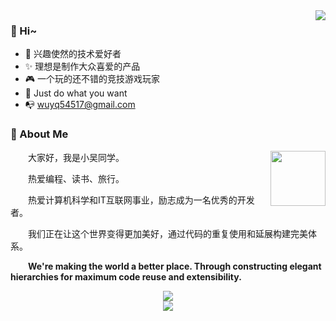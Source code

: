 <div align="center">
    <img align="right" src="https://bad-apple-github-readme.vercel.app/api?show_bg=1&username=wuyq54517&theme=vue" />
</div>

### 🤗 Hi~
- 🎈 兴趣使然的技术爱好者
- ✨ 理想是制作大众喜爱的产品
- 🎮 一个玩的还不错的竞技游戏玩家
- 🤔 Just do what you want
- 📭 wuyq54517@gmail.com

### 🤺 About Me

<img align="right" width="88" src="https://cdn.jsdelivr.net/gh/sun0225SUN/sun0225SUN/assets/images/steven.png" />

<p>&emsp;&emsp;大家好，我是小吴同学。</p>
<p>&emsp;&emsp;热爱编程、读书、旅行。</p>
<p>&emsp;&emsp;热爱计算机科学和IT互联网事业，励志成为一名优秀的开发者。</p>
<p>&emsp;&emsp;我们正在让这个世界变得更加美好，通过代码的重复使用和延展构建完美体系。</p>
<p><strong>&emsp;&emsp;We're making the world a better place. Through constructing elegant hierarchies for maximum code reuse and extensibility.</strong></p>



    
<div align="center">
    <img  src="https://github-readme-streak-stats.herokuapp.com/?user=wuyq54517" />
</div>



<div align="center">
    <img src="https://github-readme-activity-graph.vercel.app/graph?username=wuyq54517&theme=tokyo-night" />
</div>

 
